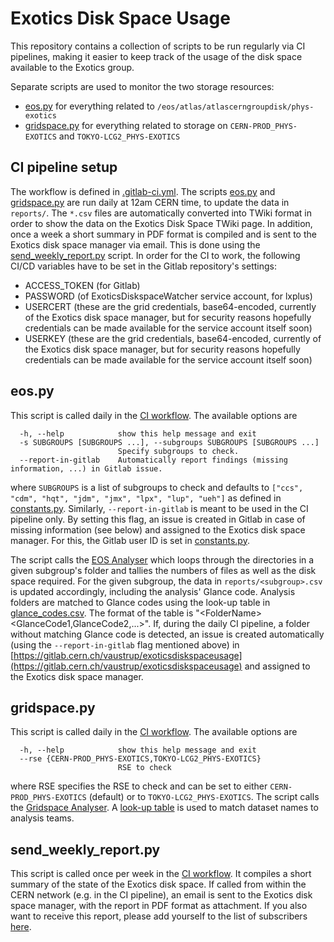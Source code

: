 # Exotics Disk Space Usage

This repository contains a collection of scripts to be run regularly via CI pipelines, making it easier to keep track of the usage of the disk space available to the Exotics group.

Separate scripts are used to monitor the two storage resources: 
- [eos.py](eos.py) for everything related to `/eos/atlas/atlascerngroupdisk/phys-exotics`
- [gridspace.py](gridspace.py) for everything related to storage on `CERN-PROD_PHYS-EXOTICS` and `TOKYO-LCG2_PHYS-EXOTICS`

## CI pipeline setup

The workflow is defined in [.gitlab-ci.yml](.gitlab-ci.yml).
The scripts [eos.py](eos.py) and [gridspace.py](gridspace.py) are run daily at 12am CERN time, to update the data in `reports/`. The `*.csv` files are automatically converted into TWiki format in order to show the data on the Exotics Disk Space TWiki page.
In addition, once a week a short summary in PDF format is compiled and is sent to the Exotics disk space manager via email. This is done using the [send_weekly_report.py](send_weekly_report.py) script.
In order for the CI to work, the following CI/CD variables have to be set in the Gitlab repository's settings:
- ACCESS_TOKEN (for Gitlab)
- PASSWORD (of ExoticsDiskspaceWatcher service account, for lxplus)
- USERCERT (these are the grid credentials, base64-encoded, currently of the Exotics disk space manager, but for security reasons hopefully credentials can be made available for the service account itself soon)
- USERKEY (these are the grid credentials, base64-encoded, currently of the Exotics disk space manager, but for security reasons hopefully credentials can be made available for the service account itself soon)

## eos.py

This script is called daily in the [CI workflow](.gitlab-ci.yml). The available options are

```
  -h, --help            show this help message and exit
  -s SUBGROUPS [SUBGROUPS ...], --subgroups SUBGROUPS [SUBGROUPS ...]
                        Specify subgroups to check.
  --report-in-gitlab    Automatically report findings (missing information, ...) in Gitlab issue.
```

where `SUBGROUPS` is a list of subgroups to check and defaults to `["ccs", "cdm", "hqt", "jdm", "jmx", "lpx", "lup", "ueh"]` as defined in [constants.py](constants.py).
Similarly, `--report-in-gitlab` is meant to be used in the CI pipeline only. By setting this flag, an issue is created in Gitlab in case of missing information (see below) and assigned to the Exotics disk space manager. For this, the Gitlab user ID is set in [constants.py](constants.py).

The script calls the [EOS Analyser](analysers/eosanalyser.py) which loops through the directories in a given subgroup's folder and tallies the numbers of files as well as the disk space required. For the given subgroup, the data in `reports/<subgroup>.csv` is updated accordingly, including the analysis' Glance code.
Analysis folders are matched to Glance codes using the look-up table in [glance_codes.csv](glance_codes.csv). The format of the table is "\<FolderName\> \<GlanceCode1,GlanceCode2,...\>". If, during the daily CI pipeline, a folder without matching Glance code is detected, an issue is created automatically (using the `--report-in-gitlab` flag mentioned above) in [https://gitlab.cern.ch/vaustrup/exoticsdiskspaceusage](https://gitlab.cern.ch/vaustrup/exoticsdiskspaceusage) and assigned to the Exotics disk space manager.

## gridspace.py

This script is called daily in the [CI workflow](.gitlab-ci.yml). The available options are

```
  -h, --help            show this help message and exit
  --rse {CERN-PROD_PHYS-EXOTICS,TOKYO-LCG2_PHYS-EXOTICS}
                        RSE to check
```

where RSE specifies the RSE to check and can be set to either `CERN-PROD_PHYS-EXOTICS` (default) or to `TOKYO-LCG2_PHYS-EXOTICS`.
The script calls the [Gridspace Analyser](analysers/gridspaceanalyser.py).
A [look-up table](lookup_table.csv) is used to match dataset names to analysis teams.

## send_weekly_report.py

This script is called once per week in the [CI workflow](.gitlab-ci.yml). It compiles a short summary of the state of the Exotics disk space. If called from within the CERN network (e.g. in the CI pipeline), an email is sent to the Exotics disk space manager, with the report in PDF format as attachment. If you also want to receive this report, please add yourself to the list of subscribers [here](https://gitlab.cern.ch/vaustrup/exoticsdiskspaceusage/-/blob/main/helpers/constants.py?ref_type=heads#L22).